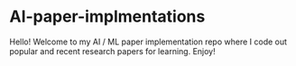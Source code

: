 # AI-paper-implmentations
Hello! Welcome to my AI / ML paper implementation repo where I code out popular and recent research papers for learning. Enjoy!
